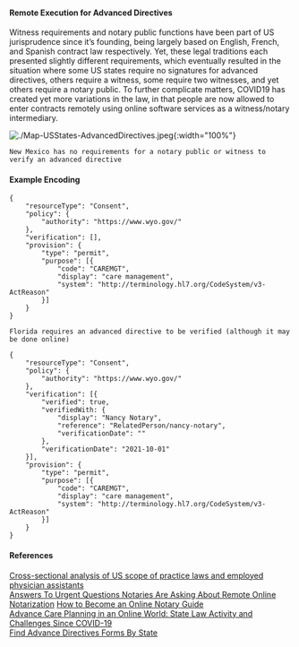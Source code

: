 #### Remote Execution for Advanced Directives  

Witness requirements and notary public functions have been part of US jurisprudence since it’s founding, being largely based on English, French, and Spanish contract law respectively. Yet, these legal traditions each presented slightly different requirements, which eventually resulted in the situation where some US states require no signatures for advanced directives, others require a witness, some require two witnesses, and yet others require a notary public. To further complicate matters, COVID19 has created yet more variations in the law, in that people are now allowed to enter contracts remotely using online software services as a witness/notary intermediary.

![./Map-USStates-AdvancedDirectives.jpeg](./Map-USStates-AdvancedDirectives.jpeg){:width="100%"}

`New Mexico has no requirements for a notary public or witness to verify an advanced directive`  

#### Example Encoding  

```
{ 
    "resourceType": "Consent",
    "policy": {
        "authority": "https://www.wyo.gov/"
    },
    "verification": [],
    "provision": {
        "type": "permit",
        "purpose": [{
            "code": "CAREMGT",
            "display": "care management",
            "system": "http://terminology.hl7.org/CodeSystem/v3-ActReason"
        }]
    }
}
```

`Florida requires an advanced directive to be verified (although it may be done online)`

```
{ 
    "resourceType": "Consent",
    "policy": {
        "authority": "https://www.wyo.gov/"
    },
    "verification": [{
        "verified": true,
        "verifiedWith: {
            "display": "Nancy Notary",
            "reference": "RelatedPerson/nancy-notary",
            "verificationDate": ""
        },
        "verificationDate": "2021-10-01"
    }],
    "provision": {
        "type": "permit",
        "purpose": [{
            "code": "CAREMGT",
            "display": "care management",
            "system": "http://terminology.hl7.org/CodeSystem/v3-ActReason"
        }]
    }
}
```

#### References  
[Cross-sectional analysis of US scope of practice laws and employed physician assistants](https://bmjopen.bmj.com/content/bmjopen/11/5/e043972.full.pdf)  
[Answers To Urgent Questions Notaries Are Asking About Remote Online Notarization](https://www.nationalnotary.org/notary-bulletin/blog/2020/03/answers-urgent-questions-notaries-ron) 
[How to Become an Online Notary Guide](https://onenotary.us/how-to-become-an-online-notary-guide/)  
[Advance Care Planning in an Online World: State Law Activity and Challenges Since COVID-19](https://blog.petrieflom.law.harvard.edu/2021/08/25/advance-care-planning-online-covid/)  
[Find Advance Directives Forms By State](https://www.aarp.org/caregiving/financial-legal/free-printable-advance-directives/)  
  








